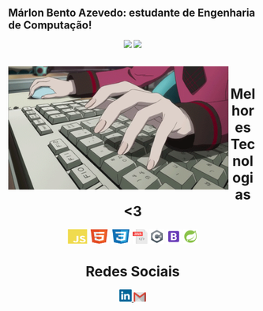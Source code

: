 ## Márlon Bento Azevedo: estudante de Engenharia de Computação!
<div align="center">
  
  <img   src="https://github-readme-stats.vercel.app/api?username=marlon-bento&show_icons=true&theme=dracula&include_all_commits=true&count_private=true"/>
  <img   src="https://github-readme-stats.vercel.app/api/top-langs/?username=marlon-bento&layout=compact&langs_count=16&theme=dracula"/>
</div>
<br>

<div  align="center"> 
  <div style="display: inline_block"><br>
    <img align="left" height="250" alt="coding-time" src="code.gif">
    <h1 align="center">Melhores Tecnologias <3</h1>
    <img align="center" height="30" width="40" alt="js-icon"  src="https://raw.githubusercontent.com/devicons/devicon/master/icons/javascript/javascript-plain.svg">
    <img align="center" height="30" width="40" alt="html-icon" src="https://raw.githubusercontent.com/devicons/devicon/master/icons/html5/html5-original.svg">
    <img align="center" height="30" width="40" alt="css-icon" src="https://raw.githubusercontent.com/devicons/devicon/master/icons/css3/css3-original.svg">
    <img align="center" height="30"  alt="java-icon" src="java.png">
    <img align="center" height="30"  alt="c#-icon" src="cicon (1).png">
    <img align="center" height="30" alt="nodejs-icon" src="bootstrapicon.png">
    <img align="center" height="30" alt="nodejs-icon" src="icons8-spring-boot-96.png">
   </div>
    
  
  <h1 align="center">Redes Sociais</h1>
    <a href = "https://www.linkedin.com/in/marlon-bento-461ba755/">
      <img width="25" src="linkedin.svg">
    </a>
      <a href = "mailto: marlon2020mg@gmail.com/">
      <img width="25" src="gmail.svg">
    </a>
</div>



